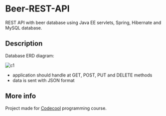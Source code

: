 # Beer-REST-API

REST API with beer database using Java EE servlets, Spring, Hibernate and MySQL database.

## Description

Database ERD diagram:

![c1](http://i64.tinypic.com/25gyx7c.png)

- application should handle at GET, POST, PUT and DELETE methods
- data is sent with JSON format

## More info

Project made for [Codecool](https://codecool.com/) programming course.
